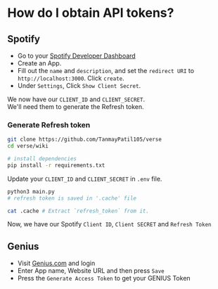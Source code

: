 # How do I obtain API tokens?

## Spotify
- Go to your [Spotify Developer Dashboard](https://developer.spotify.com/dashboard)
- Create an App.
- Fill out the `name` and `description`, and set the `redirect URI` to `http://localhost:3000`. Click `create`.
- Under `Settings`, Click `Show Client Secret`.


We now have our `CLIENT_ID` and `CLIENT_SECRET`.\
We'll need them to generate the Refresh token.

### Generate Refresh token
```bash
git clone https://github.com/TanmayPatil105/verse
cd verse/wiki

# install dependencies
pip install -r requirements.txt
```

Update your `CLIENT_ID` and `CLIENT_SECRET` in `.env` file.
```bash
python3 main.py
# refresh token is saved in '.cache' file

cat .cache # Extract `refresh_token` from it.
```

Now, we have our Spotify `Client ID`, `Client SECRET` and `Refresh Token`

## Genius

- Visit [Genius.com](https://genius.com/api-clients/new) and login
- Enter App name, Website URL and then press `Save`
- Press the `Generate Access Token` to get your GENIUS Token

